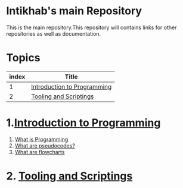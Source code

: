 # Intikhab's main Repository

This is the main repository.This repository will contains links for other repositories as well as documentation.

# Topics

| index | Title |
| -------|-------|
| 1 | [Introduction to Programming](#Introduction-to-Programming) |
| 2 | [Tooling and Scriptings]() |

# 1.[Introduction to Programming](knowledgebase/intro-to-programming/1-introduction-to-programming.md)

1. [What is Programming](knowledgebase/intro-to-programming/1.1-what-is-programming.md)
2. [What are pseudocodes?]()
3. [What are flowcharts]()

# 2. [Tooling and Scriptings](#)

